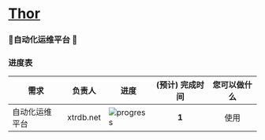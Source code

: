 # [Thor](http://xtrdb.net)
### :snail:自动化运维平台 :mushroom: 

### 进度表 <a name="progress">&nbsp;</a>




需求 | 负责人 | 进度 | (预计) 完成时间 | 您可以做什么
---|:---:|---|:---:|:---:
自动化运维平台 | xtrdb.net | ![progress](http://progressed.io/bar/100) | **1** | 使用
